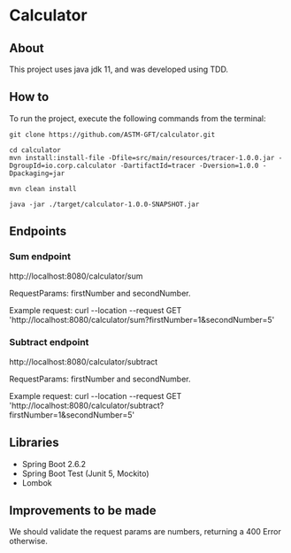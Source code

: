 # Calculator  

## About
This project uses java jdk 11, and was developed using TDD.

## How to
To run the project, execute the following commands from the terminal:

```
git clone https://github.com/ASTM-GFT/calculator.git

cd calculator
mvn install:install-file -Dfile=src/main/resources/tracer-1.0.0.jar -DgroupId=io.corp.calculator -DartifactId=tracer -Dversion=1.0.0 -Dpackaging=jar

mvn clean install

java -jar ./target/calculator-1.0.0-SNAPSHOT.jar

```


## Endpoints

### Sum endpoint
http://localhost:8080/calculator/sum

RequestParams: firstNumber and secondNumber.

Example request: curl --location --request GET 'http://localhost:8080/calculator/sum?firstNumber=1&secondNumber=5'

### Subtract endpoint
http://localhost:8080/calculator/subtract

RequestParams: firstNumber and secondNumber.

Example request: curl --location --request GET 'http://localhost:8080/calculator/subtract?firstNumber=1&secondNumber=5'

## Libraries
- Spring Boot 2.6.2
- Spring Boot Test (Junit 5, Mockito)
- Lombok

## Improvements to be made
We should validate the request params are numbers, returning a 400 Error otherwise.
